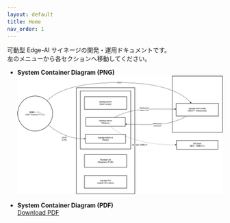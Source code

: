 ```yaml
---
layout: default
title: Home
nav_order: 1
---
```


可動型 Edge-AI サイネージの開発・運用ドキュメントです。  
左のメニューから各セクションへ移動してください。

- **System Container Diagram (PNG)**  
  ![System Container](architecture/system_container.png)

- **System Container Diagram (PDF)**  
  [Download PDF](architecture/system_container.pdf)

